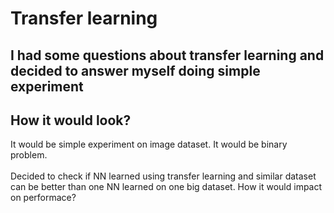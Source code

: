 # Transfer learning

## I had some questions about transfer learning and decided to answer myself doing simple experiment

## How it would look?
It would be simple experiment on image dataset. It would be binary problem.
<br></br>
Decided to check if NN learned using transfer learning and similar dataset can be better than one NN learned on one big dataset. How it would impact on performace?